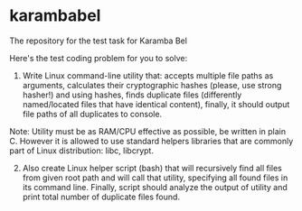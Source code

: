 # karambabel
The repository for the test task for Karamba Bel

Here's the test coding problem for you to solve:

1. Write Linux command-line utility that:
 accepts multiple file paths as arguments,
 calculates their cryptographic hashes (please, use strong hasher!) and
 using hashes, finds duplicate files (differently named/located files that have identical content),
 finally, it should output file paths of all duplicates to console.

Note: Utility must be as RAM/CPU effective as possible, be written in plain C. However it is allowed to use standard helpers libraries that are commonly part of Linux distribution: libc, libcrypt.

2. Also create Linux helper script (bash) that will recursively find all files from given root path and will call that utility, specifying all found files in its command line. Finally, script should analyze the output of utility and print total number of duplicate files found.
